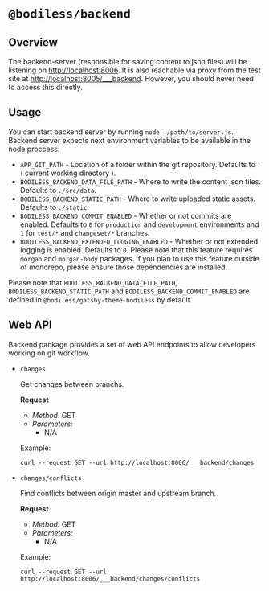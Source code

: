 # `@bodiless/backend`

## Overview
The backend-server (responsible for saving content to json files) will be listening on [http://localhost:8006](http://localhost:8006). It is also reachable via proxy from the test site at [http://localhost:8005/___backend](http://localhost:8005/___backend). However, you should never need to access this directly.

## Usage
You can start backend server by running `node ./path/to/server.js`. Backend server expects next environment variables to be available in the node proccess:

* `APP_GIT_PATH` - Location of a folder within the git repository. Defaults to `.` ( current working directory ).
* `BODILESS_BACKEND_DATA_FILE_PATH` - Where to write the content json files. Defaults to `./src/data`.
* `BODILESS_BACKEND_STATIC_PATH` - Where to write uploaded static assets. Defaults to `./static`.
* `BODILESS_BACKEND_COMMIT_ENABLED` - Whether or not commits are enabled. Defaults to `0` for `production` and `development` environments and `1` for `test/*` and `changeset/*` branches.
* `BODILESS_BACKEND_EXTENDED_LOGGING_ENABLED` - Whether or not extended logging is enabled. Defaults to `0`. Please note that this feature requires `morgan` and `morgan-body` packages. If you plan to use this feature outside of monorepo, please ensure those dependencies are installed.

Please note that `BODILESS_BACKEND_DATA_FILE_PATH`, `BODILESS_BACKEND_STATIC_PATH` and `BODILESS_BACKEND_COMMIT_ENABLED` are defined in `@bodiless/gatsby-theme-bodiless` by default.

## Web API

Backend package provides a set of web API endpoints to allow developers working on git workflow.

- ```changes```
 
  Get changes between branchs.
 
  **Request**
  - *Method:* GET
  - *Parameters:*
    - N/A
  
  Example:
    ```
    curl --request GET --url http://localhost:8006/___backend/changes
    ```

- ```changes/conflicts```

  Find conflicts between origin master and upstream branch.

  **Request**
  - *Method:* GET
  - *Parameters:*
    - N/A


  Example:
    ```
    curl --request GET --url http://localhost:8006/___backend/changes/conflicts
    ```

